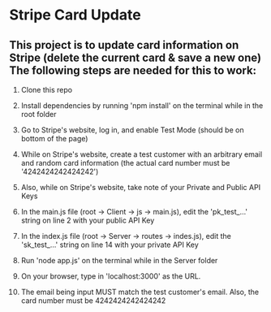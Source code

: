 # Stripe Card Update

## This project is to update card information on Stripe (delete the  current card & save a new one) The following steps are needed for this to work:

1) Clone this repo

2) Install dependencies by running 'npm install' on the terminal while in the root folder

3) Go to Stripe's website, log in, and enable Test Mode (should be on bottom of the page)

4) While on Stripe's website, create a test customer with an arbitrary email and random card information (the actual card number must be '4242424242424242')

5) Also, while on Stripe's website, take note of your Private and Public API Keys

6) In the main.js file (root -> Client -> js -> main.js), edit the 'pk_test_...' string on line 2 with your public API Key

7) In the index.js file (root -> Server -> routes -> indes.js), edit the 'sk_test_...' string on line 14 with your private API Key

8) Run 'node app.js' on the terminal while in the Server folder

10) On your browser, type in 'localhost:3000' as the URL.

11) The email being input MUST match the test customer's email. Also, the card number must be 4242424242424242